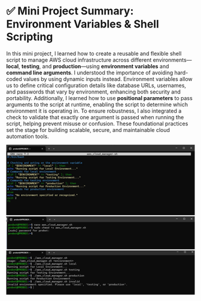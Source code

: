 # ✅ Mini Project Summary: Environment Variables & Shell Scripting

In this mini project, I learned how to create a reusable and flexible shell script to manage AWS cloud infrastructure across different environments—**local**, **testing**, and **production**—using **environment variables** and **command line arguments**. I understood the importance of avoiding hard-coded values by using dynamic inputs instead. Environment variables allow us to define critical configuration details like database URLs, usernames, and passwords that vary by environment, enhancing both security and portability. Additionally, I learned how to use **positional parameters** to pass arguments to the script at runtime, enabling the script to determine which environment it is operating in. To ensure robustness, I also integrated a check to validate that exactly one argument is passed when running the script, helping prevent misuse or confusion. These foundational practices set the stage for building scalable, secure, and maintainable cloud automation tools.



![Script](img/script.jpg)
![Permission](img/script-permission.jpg)
![Test](img/script-cloud-manager.jpg)

